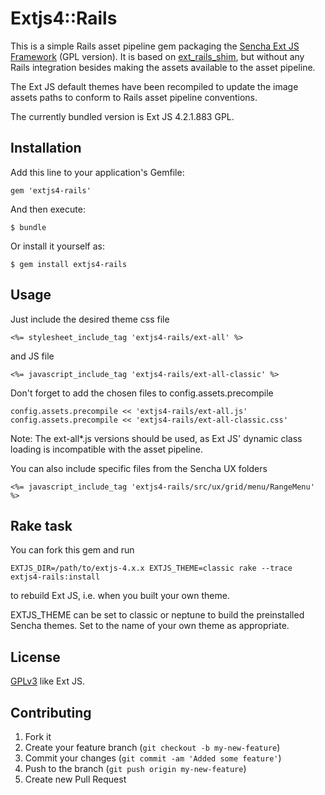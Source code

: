 # Extjs4::Rails

This is a simple Rails asset pipeline gem packaging the [Sencha Ext JS
Framework](http://www.sencha.com/products/extjs/) (GPL version). It is
based on [ext\_rails\_shim](https://github.com/sakuro/ext_rails_shim),
but without any Rails integration besides making the assets available to
the asset pipeline.

The Ext JS default themes have been recompiled to update the image
assets paths to conform to Rails asset pipeline conventions.

The currently bundled version is Ext JS 4.2.1.883 GPL.

## Installation

Add this line to your application's Gemfile:

    gem 'extjs4-rails'

And then execute:

    $ bundle

Or install it yourself as:

    $ gem install extjs4-rails

## Usage

Just include the desired theme css file

    <%= stylesheet_include_tag 'extjs4-rails/ext-all' %>

and JS file

    <%= javascript_include_tag 'extjs4-rails/ext-all-classic' %>

Don't forget to add the chosen files to config.assets.precompile

    config.assets.precompile << 'extjs4-rails/ext-all.js'
    config.assets.precompile << 'extjs4-rails/ext-all-classic.css'

Note: The ext-all\*.js versions should be used, as Ext JS' dynamic class
loading is incompatible with the asset pipeline.

You can also include specific files from the Sencha UX folders

    <%= javascript_include_tag 'extjs4-rails/src/ux/grid/menu/RangeMenu' %>

## Rake task

You can fork this gem and run

    EXTJS_DIR=/path/to/extjs-4.x.x EXTJS_THEME=classic rake --trace extjs4-rails:install

to rebuild Ext JS, i.e. when you built your own theme.

EXTJS_THEME can be set to classic or neptune to build the preinstalled Sencha themes.
Set to the name of your own theme as appropriate.

## License

[GPLv3](http://www.gnu.org/copyleft/gpl.html) like Ext JS.

## Contributing

1. Fork it
2. Create your feature branch (`git checkout -b my-new-feature`)
3. Commit your changes (`git commit -am 'Added some feature'`)
4. Push to the branch (`git push origin my-new-feature`)
5. Create new Pull Request
